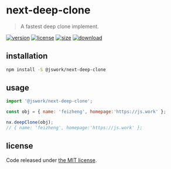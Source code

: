# next-deep-clone
> A fastest deep clone implement.

[![version][version-image]][version-url]
[![license][license-image]][license-url]
[![size][size-image]][size-url]
[![download][download-image]][download-url]

## installation
```bash
npm install -S @jswork/next-deep-clone
```

## usage
```js
import '@jswork/next-deep-clone';

const obj = { name: 'feizheng', homepage:'https://js.work' };

nx.deepClone(obj);
// { name: 'feizheng', homepage:'https://js.work' };
```

## license
Code released under [the MIT license](https://github.com/afeiship/next-deep-clone/blob/master/LICENSE.txt).

[version-image]: https://img.shields.io/npm/v/@jswork/next-deep-clone
[version-url]: https://npmjs.org/package/@jswork/next-deep-clone

[license-image]: https://img.shields.io/npm/l/@jswork/next-deep-clone
[license-url]: https://github.com/afeiship/next-deep-clone/blob/master/LICENSE.txt

[size-image]: https://img.shields.io/bundlephobia/minzip/@jswork/next-deep-clone
[size-url]: https://github.com/afeiship/next-deep-clone/blob/master/dist/next-deep-clone.min.js

[download-image]: https://img.shields.io/npm/dm/@jswork/next-deep-clone
[download-url]: https://www.npmjs.com/package/@jswork/next-deep-clone
